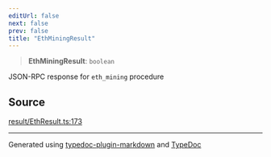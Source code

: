 ```yaml
---
editUrl: false
next: false
prev: false
title: "EthMiningResult"
---
```


> **EthMiningResult**: `boolean`

JSON-RPC response for `eth_mining` procedure

## Source

[result/EthResult.ts:173](https://github.com/evmts/tevm-monorepo/blob/main/packages/actions-types/src/result/EthResult.ts#L173)

***
Generated using [typedoc-plugin-markdown](https://www.npmjs.com/package/typedoc-plugin-markdown) and [TypeDoc](https://typedoc.org/)
